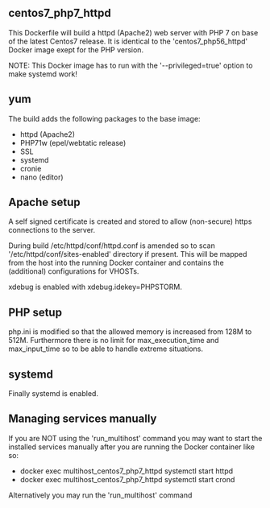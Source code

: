 centos7_php7_httpd
------------------

This Dockerfile will build a httpd (Apache2) web server with PHP 7 on base of the latest Centos7 release.
It is identical to the 'centos7_php56_httpd' Docker image exept for the PHP version.

NOTE: This Docker image has to run with the '--privileged=true' option to make systemd work!

yum
---
The build adds the following packages to the base image:

* httpd (Apache2)
* PHP71w (epel/webtatic release)
* SSL
* systemd
* cronie
* nano (editor)

Apache setup
------------
A self signed certificate is created and stored to allow (non-secure) https connections to the server.

During build /etc/httpd/conf/httpd.conf is amended so to scan '/etc/httpd/conf/sites-enabled' directory if present.
This will be mapped from the host into the running Docker container and contains the (additional) configurations for VHOSTs.

xdebug is enabled with xdebug.idekey=PHPSTORM.

PHP setup
---------
php.ini is modified so that the allowed memory is increased from 128M to 512M.
Furthermore there is no limit for max_execution_time and max_input_time so to be able to handle extreme situations.

systemd
-------
Finally systemd is enabled.

Managing services manually
--------------------------

If you are NOT using the 'run_multihost' command you may want to start the installed services manually after you are running the Docker container like so:

 * docker exec multihost_centos7_php7_httpd systemctl start httpd
 * docker exec multihost_centos7_php7_httpd systemctl start crond

Alternatively you may run the 'run_multihost' command

